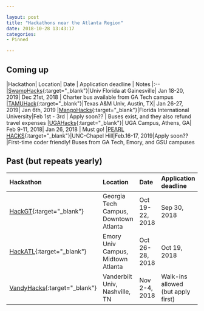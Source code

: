```yaml
---

layout: post
title: "Hackathons near the Atlanta Region"
date: 2018-10-28 13:43:17
categories:
- Pinned

---
```


## Coming up

|Hackathon|	Location|	Date	| Application deadline | Notes
|:--
|[SwampHacks](https://2019.swamphacks.com/){:target="_blank"}|Univ Florida at Gainesville|	Jan 18-20, 2019|	Dec 21st, 2018 | Charter bus available from GA Tech campus
|[TAMUHack](https://tamuhack.com/){:target="_blank"}|Texas A&M Univ, Austin, TX|	Jan 26-27, 2019|	Jan 6th, 2019
|[MangoHacks](https://mangohacks.com/){:target="_blank"}|Florida International University|Feb 1st - 3rd | Apply soon?? | Buses exist, and they also refund travel expenses
|[UGAHacks](https://ugahacks.com/){:target="_blank"}|	UGA Campus, Athens, GA|	Feb 9-11, 2018|	Jan 26, 2018 | Must go!
|[PEARL HACKS](https://pearlhacks.com/){:target="_blank"}|UNC-Chapel Hill|Feb.16-17, 2019|Apply soon??|First-time coder friendly! Buses from GA Tech, Emory, and GSU campuses

 
## Past (but repeats yearly)

|Hackathon|	Location|	Date	| Application deadline
|:--------| :---    | :---      | :---
|[HackGT](https://2018.hack.gt/){:target="_blank"}|	Georgia Tech Campus, Downtown Atlanta|	Oct 19-22, 2018|	Sep 30, 2018
|[HackATL](https://www.hackatl.org/){:target="_blank"}|	Emory Univ Campus, Midtown Atlanta|	Oct 26-28, 2018|	Oct 19, 2018
|[VandyHacks](https://vandyhacks.org/){:target="_blank"}|Vanderbilt Univ, Nashville, TN|	Nov 2-4, 2018|Walk-ins allowed<br>(but apply first)

